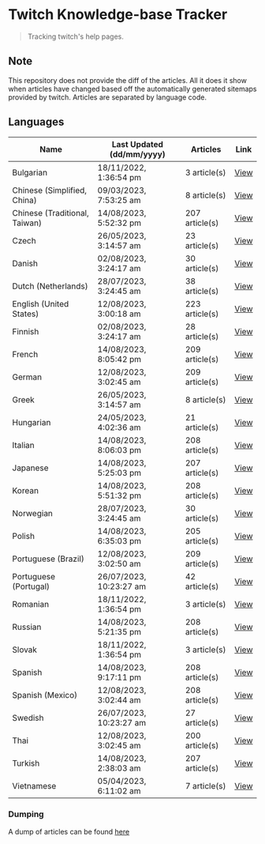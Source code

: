 # Twitch Knowledge-base Tracker
> Tracking twitch's help pages. 

## Note
This repository does not provide the diff of the articles. All it does it show when articles have changed based
off the automatically generated sitemaps provided by twitch. Articles are separated by language code.

## Languages

| Name                          | Last Updated (dd/mm/yyyy) | Articles       | Link                   |
|-------------------------------|---------------------------|----------------|------------------------|
| Bulgarian                     | 18/11/2022, 1:36:54 pm    | 3 article(s)   | [View](docs/bg.md)     |
| Chinese (Simplified, China)   | 09/03/2023, 7:53:25 am    | 8 article(s)   | [View](docs/zh_CN.md)  |
| Chinese (Traditional, Taiwan) | 14/08/2023, 5:52:32 pm    | 207 article(s) | [View](docs/zh_TW.md)  |
| Czech                         | 26/05/2023, 3:14:57 am    | 23 article(s)  | [View](docs/cs.md)     |
| Danish                        | 02/08/2023, 3:24:17 am    | 30 article(s)  | [View](docs/da.md)     |
| Dutch (Netherlands)           | 28/07/2023, 3:24:45 am    | 38 article(s)  | [View](docs/nl_NL.md)  |
| English (United States)       | 12/08/2023, 3:00:18 am    | 223 article(s) | [View](docs/en_US.md)  |
| Finnish                       | 02/08/2023, 3:24:17 am    | 28 article(s)  | [View](docs/fi.md)     |
| French                        | 14/08/2023, 8:05:42 pm    | 209 article(s) | [View](docs/fr.md)     |
| German                        | 12/08/2023, 3:02:45 am    | 209 article(s) | [View](docs/de.md)     |
| Greek                         | 26/05/2023, 3:14:57 am    | 8 article(s)   | [View](docs/el.md)     |
| Hungarian                     | 24/05/2023, 4:02:36 am    | 21 article(s)  | [View](docs/hu.md)     |
| Italian                       | 14/08/2023, 8:06:03 pm    | 208 article(s) | [View](docs/it.md)     |
| Japanese                      | 14/08/2023, 5:25:03 pm    | 207 article(s) | [View](docs/ja.md)     |
| Korean                        | 14/08/2023, 5:51:32 pm    | 208 article(s) | [View](docs/ko.md)     |
| Norwegian                     | 28/07/2023, 3:24:45 am    | 30 article(s)  | [View](docs/no.md)     |
| Polish                        | 14/08/2023, 6:35:03 pm    | 205 article(s) | [View](docs/pl.md)     |
| Portuguese (Brazil)           | 12/08/2023, 3:02:50 am    | 209 article(s) | [View](docs/pt_BR.md)  |
| Portuguese (Portugal)         | 26/07/2023, 10:23:27 am   | 42 article(s)  | [View](docs/pt_PT.md)  |
| Romanian                      | 18/11/2022, 1:36:54 pm    | 3 article(s)   | [View](docs/ro.md)     |
| Russian                       | 14/08/2023, 5:21:35 pm    | 208 article(s) | [View](docs/ru.md)     |
| Slovak                        | 18/11/2022, 1:36:54 pm    | 3 article(s)   | [View](docs/sk.md)     |
| Spanish                       | 14/08/2023, 9:17:11 pm    | 208 article(s) | [View](docs/es.md)     |
| Spanish (Mexico)              | 12/08/2023, 3:02:44 am    | 208 article(s) | [View](docs/es_MX.md)  |
| Swedish                       | 26/07/2023, 10:23:27 am   | 27 article(s)  | [View](docs/sv.md)     |
| Thai                          | 12/08/2023, 3:02:45 am    | 200 article(s) | [View](docs/th.md)     |
| Turkish                       | 14/08/2023, 2:38:03 am    | 207 article(s) | [View](docs/tr.md)     |
| Vietnamese                    | 05/04/2023, 6:11:02 am    | 7 article(s)   | [View](docs/vi.md)     |

### Dumping
A dump of articles can be found [here](docs/RAW.md)